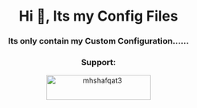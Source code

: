 <h1 align="center">Hi 👋, Its my Config Files</h1>
<h3 align="center">Its only contain my Custom Configuration......</h3>



<h3 align="center">Support:</h3>
<p align="center"><a href="https://www.buymeacoffee.com/mhshafqat3"> <img align="center" src="https://cdn.buymeacoffee.com/buttons/v2/default-yellow.png" height="50" width="210" alt="mhshafqat3" /></a></p><br><br>

